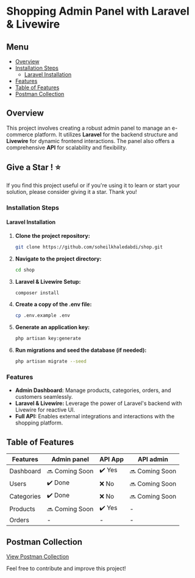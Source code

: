 # Shopping Admin Panel with Laravel & Livewire

## Menu

- [Overview](#overview)
- [Installation Steps](#installation-steps)
  - [Laravel Installation](#laravel-installation)
- [Features](#features)
- [Table of Features](#table-of-features)
- [Postman Collection](#postman-collection)
## Overview

This project involves creating a robust admin panel to manage an e-commerce platform. It utilizes **Laravel** for the backend structure and **Livewire** for dynamic frontend interactions. The panel also offers a comprehensive **API** for scalability and flexibility.

## Give a Star ! ⭐
If you find this project useful or if you're using it to learn or start your solution, please consider giving it a star. Thank you!

### Installation Steps

#### Laravel Installation

1. **Clone the project repository:**
   ```bash
   git clone https://github.com/soheilkhaledabdi/shop.git
   ```
2. **Navigate to the project directory:**
    ```bash
    cd shop
    ```
3. **Laravel & Livewire Setup:**
    ```bash
    composer install
    ```
4. **Create a copy of the .env file:**
    ```bash
    cp .env.example .env
    ```
5. **Generate an application key:**
    ```bash
    php artisan key:generate
    ```
6. **Run migrations and seed the database (if needed):**
    ```bash
    php artisan migrate --seed
    ```

### Features

- **Admin Dashboard:** Manage products, categories, orders, and customers seamlessly.
- **Laravel & Livewire:** Leverage the power of Laravel's backend with Livewire for reactive UI.
- **Full API:** Enables external integrations and interactions with the shopping platform.

## Table of Features

| Features         | Admin panel | API App | API admin |
| ---------------- | ----------- | ------- | --------- |
| Dashboard        | 🔜 Coming Soon | ✔️ Yes     | 🔜 Coming Soon |
| Users            | ✔️ Done      | ❌ No    | 🔜 Coming Soon |
| Categories       | ✔️ Done      | ❌ No    | 🔜 Coming Soon |
| Products         | 🔜 Coming Soon |  ✔️ Yes   | -   | 
| Orders           | -      | -   | - |


## Postman Collection

[View Postman Collection](https://documenter.getpostman.com/view/20769678/2s9Ye8fuf5)

Feel free to contribute and improve this project!

